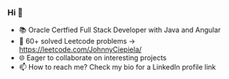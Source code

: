 ### Hi 👋

- 📚 Oracle Certfied Full Stack Developer with Java and Angular
- 🧠 60+ solved Leetcode problems -> https://leetcode.com/JohnnyCiepiela/
- 🌐 Eager to collaborate on interesting projects
- 📫 How to reach me? Check my bio for a LinkedIn profile link
